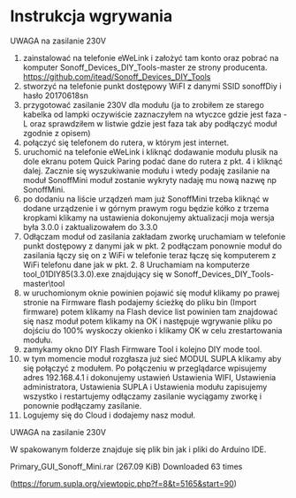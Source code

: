 # Instrukcja wgrywania

UWAGA na zasilanie 230V

1. zainstalować na telefonie eWeLink i założyć tam konto oraz pobrać na komputer Sonoff_Devices_DIY_Tools-master ze strony producenta. https://github.com/itead/Sonoff_Devices_DIY_Tools
2. stworzyć na telefonie punkt dostępowy WiFI z danymi SSID sonoffDiy i hasło 20170618sn
3. przygotować zasilanie 230V dla modułu (ja to zrobiłem ze starego kabelka od lampki oczywiście zaznaczyłem na wtyczce gdzie jest faza - L oraz sprawdziłem w listwie gdzie jest faza tak aby podłączyć moduł zgodnie z opisem)
4. połączyć się telefonem do rutera, w którym jest internet.
5. uruchomić na telefonie eWeLink i kliknąć dodawanie modułu plusik na dole ekranu potem Quick Paring podać dane do rutera z pkt. 4 i kliknąć dalej. Zacznie się wyszukiwanie modułu i wtedy podaję zasilanie na moduł SonoffMini moduł zostanie wykryty nadaję mu nową nazwę np SonoffMini.
6. po dodaniu na liście urządzeń mam już SonoffMini trzeba kliknąć w dodane urządzenie i w górnym prawym rogu będzie kółko z trzema kropkami klikamy na ustawienia dokonujemy aktualizacji moja wersja była 3.0.0 i zaktualizowałem do 3.3.0
7. Odłączam moduł od zasilania zakładam zworkę uruchamiam w telefonie punkt dostępowy z danymi jak w pkt. 2 podłączam ponownie moduł do zasilania łączy się on z WiFi w telefonie teraz łączę się komputerem z WiFi telefonu dane jak w pkt. 2.
8 Uruchamiam na komputerze tool_01DIY85(3.3.0).exe znajdujący się w Sonoff_Devices_DIY_Tools-master\tool
9. w uruchomionym oknie powinien pojawić się moduł klikamy po prawej stronie na Firmware flash podajemy ścieżkę do pliku bin (Import firmware) potem klikamy na Flash device list powinien tam znajdować się nasz moduł potem klikamy na OK i następuje wgrywanie pliku po dojściu do 100% wyskoczy okienko i klikamy OK w celu zrestartowania modułu.
10. zamykamy okno DIY Flash Firmware Tool i kolejno DIY mode tool.
11. w tym momencie moduł rozgłasza już sieć MODUL SUPLA klikamy aby się połączyć z modułem. Po połączeniu w przeglądarce wpisujemy adres 192.168.4.1 i dokonujemy ustawień Ustawienia WIFI, Ustawienia administratora, Ustawienia SUPLA i Ustawienia modułu zapisujemy wszystko i restartujemy odłączamy zasilanie wyciągamy zworkę i ponownie podłączamy zasilanie.
12. Logujemy się do Cloud i dodajemy nasz moduł.

UWAGA na zasilanie 230V


W spakowanym folderze znajduje się plik bin jak i pliki do Arduino IDE.

Primary_GUI_Sonoff_Mini.rar
    (267.09 KiB) Downloaded 63 times

(https://forum.supla.org/viewtopic.php?f=8&t=5165&start=90)
